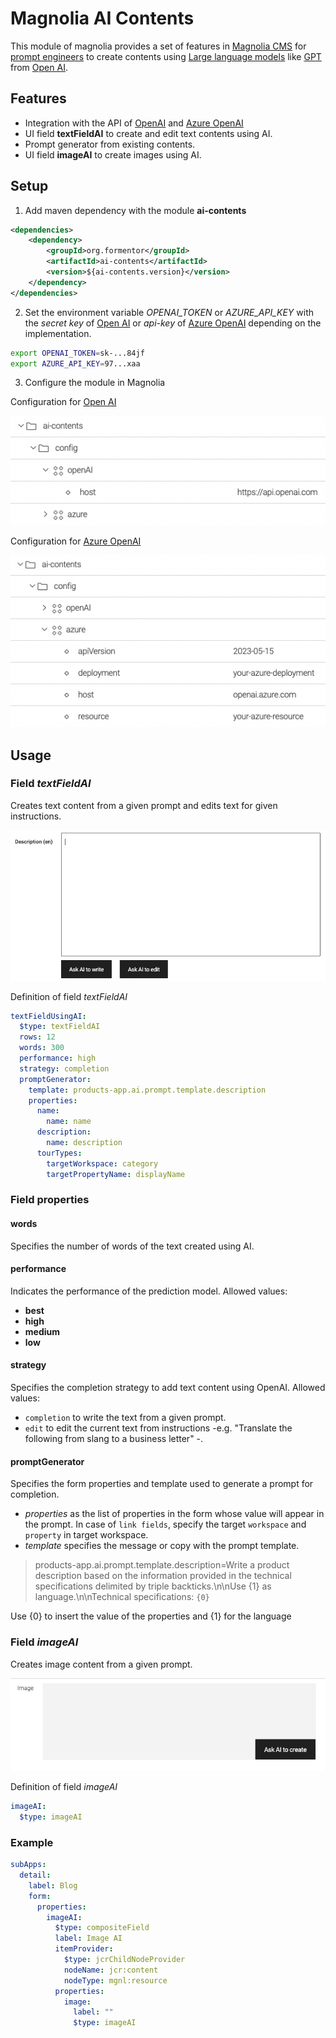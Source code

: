 # Magnolia AI Contents

This module of magnolia provides a set of features in [Magnolia CMS](https://www.magnolia-cms.com/) for [prompt engineers](https://en.wikipedia.org/wiki/Prompt_engineering) to create contents using [Large language models](https://en.wikipedia.org/wiki/Large_language_model) like [GPT](https://en.wikipedia.org/wiki/GPT-3) from [Open AI](https://openai.com/).

## Features
- Integration with the API of [OpenAI](https://platform.openai.com/docs/api-reference) and [Azure OpenAI](https://azure.microsoft.com/products/cognitive-services/openai-service/)
- UI field **textFieldAI** to create and edit text contents using AI.
- Prompt generator from existing contents.
- UI field **imageAI** to create images using AI.

## Setup
1. Add maven dependency with the module **ai-contents**
```xml
<dependencies>
    <dependency>
        <groupId>org.formentor</groupId>
        <artifactId>ai-contents</artifactId>
        <version>${ai-contents.version}</version>
    </dependency>
</dependencies>
```
2. Set the environment variable _OPENAI_TOKEN_ or _AZURE_API_KEY_ with the _secret key_ of [Open AI](https://openai.com/) or _api-key_ of [Azure OpenAI](https://azure.microsoft.com/products/cognitive-services/openai-service/) depending on the implementation.

```bash
export OPENAI_TOKEN=sk-...84jf
export AZURE_API_KEY=97...xaa
```

3. Configure the module in Magnolia

Configuration for [Open AI](https://openai.com/)

![open-ai-magnolila](_docs/config-openai.png)

Configuration for [Azure OpenAI](https://azure.microsoft.com/products/cognitive-services/openai-service/)

![open-ai-magnolila](_docs/config-azure.png)

## Usage
### Field _textFieldAI_
Creates text content from a given prompt and edits text for given instructions.

![textFieldAI](_docs/field-textFieldAI.png)

Definition of field _textFieldAI_

```yaml
textFieldUsingAI:
  $type: textFieldAI
  rows: 12
  words: 300
  performance: high
  strategy: completion
  promptGenerator:
    template: products-app.ai.prompt.template.description
    properties:
      name:
        name: name
      description:
        name: description
      tourTypes:
        targetWorkspace: category
        targetPropertyName: displayName
```
### Field properties
#### words
Specifies the number of words of the text created using AI.
#### performance
Indicates the performance of the prediction model. Allowed values:
- **best** 
- **high**
- **medium**
- **low**

#### strategy
Specifies the completion strategy to add text content using OpenAI. Allowed values:
- `completion` to write the text from a given prompt.
- `edit` to edit the current text from instructions -e.g. "Translate the following from slang to a business letter" -.
 
#### promptGenerator
Specifies the form properties and template used to generate a prompt for completion.

- _properties_ as the list of properties in the form whose value will appear in the prompt. In case of `link fields`, specify the target `workspace` and `property` in target workspace.
- _template_ specifies the message or copy with the prompt template.
> products-app.ai.prompt.template.description=Write a product description based on the information provided in the technical specifications delimited by triple backticks.\n\nUse {1} as language.\n\nTechnical specifications: ```{0}```

Use {0} to insert the value of the properties and {1} for the language 

### Field _imageAI_
Creates image content from a given prompt.

![textFieldAI](_docs/field-imageAI.png)

Definition of field _imageAI_

```yaml
imageAI:
  $type: imageAI
```
### Example
```yaml
subApps:
  detail:
    label: Blog
    form:
      properties:
        imageAI:
          $type: compositeField
          label: Image AI
          itemProvider:
            $type: jcrChildNodeProvider
            nodeName: jcr:content
            nodeType: mgnl:resource
          properties:
            image:
              label: ""
              $type: imageAI
```